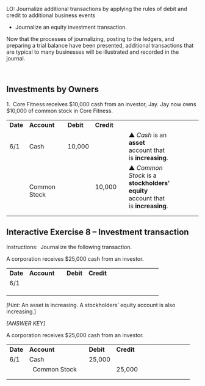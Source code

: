 LO: Journalize additional transactions by applying the rules of debit and credit to additional business events

  - Journalize an equity investment transaction.

Now that the processes of journalizing, posting to the ledgers, and preparing a trial balance have been presented, additional transactions that are typical to many businesses will be illustrated and recorded in the journal.

  

## Investments by Owners

1.  Core Fitness receives $10,000 cash from an investor, Jay. Jay now owns $10,000 of common stock in Core Fitness.

<table>
<tbody>
<tr class="odd">
<td><strong>Date</strong></td>
<td><strong>Account</strong></td>
<td></td>
<td><strong>Debit</strong></td>
<td><strong>Credit</strong></td>
<td></td>
<td></td>
<td></td>
<td></td>
<td></td>
<td></td>
<td></td>
<td></td>
</tr>
<tr class="even">
<td>6/1</td>
<td>Cash</td>
<td></td>
<td>10,000</td>
<td></td>
<td></td>
<td>▲ <em>Cash</em> is an <strong>asset</strong> account that is <strong>increasing</strong>.</td>
</tr>
<tr class="odd">
<td></td>
<td>  Common Stock</td>
<td></td>
<td></td>
<td>10,000</td>
<td></td>
<td>▲ <em>Common Stock</em> is a <strong>stockholders’ equity</strong> account that is <strong>increasing</strong>.</td>
</tr>
<tr class="even">
<td></td>
<td></td>
<td></td>
<td></td>
<td></td>
<td></td>
<td></td>
</tr>
<tr class="odd">
<td></td>
<td></td>
<td></td>
<td></td>
<td></td>
<td></td>
<td></td>
</tr>
</tbody>
</table>

## Interactive Exercise 8 – Investment transaction

Instructions:  Journalize the following transaction.

A corporation receives $25,000 cash from an investor.

<table>
<tbody>
<tr class="odd">
<td><strong>Date</strong></td>
<td><strong>Account</strong></td>
<td></td>
<td><strong>Debit</strong></td>
<td><strong>Credit</strong></td>
<td></td>
<td></td>
<td></td>
<td></td>
<td></td>
<td></td>
<td></td>
<td></td>
</tr>
<tr class="even">
<td>6/1</td>
<td></td>
<td></td>
<td></td>
<td></td>
<td></td>
<td></td>
</tr>
<tr class="odd">
<td></td>
<td></td>
<td></td>
<td></td>
<td></td>
<td></td>
<td></td>
</tr>
<tr class="even">
<td></td>
<td></td>
<td></td>
<td></td>
<td></td>
<td></td>
<td></td>
</tr>
<tr class="odd">
<td></td>
<td></td>
<td></td>
<td></td>
<td></td>
<td></td>
<td></td>
</tr>
</tbody>
</table>

*\[Hint:* An asset is increasing. A stockholders’ equity account is also increasing.\]

*\[ANSWER KEY\]*

A corporation receives $25,000 cash from an investor.

<table>
<tbody>
<tr class="odd">
<td><strong>Date</strong></td>
<td><strong>Account</strong></td>
<td></td>
<td><strong>Debit</strong></td>
<td><strong>Credit</strong></td>
<td></td>
<td></td>
<td></td>
<td></td>
<td></td>
<td></td>
<td></td>
<td></td>
</tr>
<tr class="even">
<td>6/1</td>
<td>Cash</td>
<td></td>
<td>25,000</td>
<td></td>
<td></td>
<td></td>
</tr>
<tr class="odd">
<td></td>
<td>  Common Stock</td>
<td></td>
<td></td>
<td>25,000</td>
<td></td>
<td></td>
</tr>
<tr class="even">
<td></td>
<td></td>
<td></td>
<td></td>
<td></td>
<td></td>
<td></td>
</tr>
<tr class="odd">
<td></td>
<td></td>
<td></td>
<td></td>
<td></td>
<td></td>
<td></td>
</tr>
</tbody>
</table>
